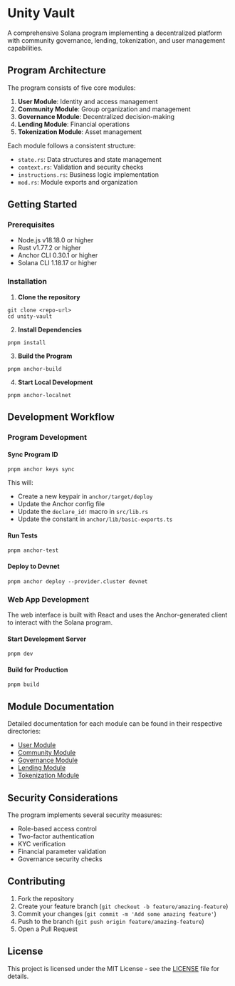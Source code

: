 # Unity Vault

A comprehensive Solana program implementing a decentralized platform with community governance, lending, tokenization, and user management capabilities.

## Program Architecture

The program consists of five core modules:

1. **User Module**: Identity and access management
2. **Community Module**: Group organization and management
3. **Governance Module**: Decentralized decision-making
4. **Lending Module**: Financial operations
5. **Tokenization Module**: Asset management

Each module follows a consistent structure:
- `state.rs`: Data structures and state management
- `context.rs`: Validation and security checks
- `instructions.rs`: Business logic implementation
- `mod.rs`: Module exports and organization

## Getting Started

### Prerequisites

- Node.js v18.18.0 or higher
- Rust v1.77.2 or higher
- Anchor CLI 0.30.1 or higher
- Solana CLI 1.18.17 or higher

### Installation

1. **Clone the repository**
```shell
git clone <repo-url>
cd unity-vault
```

2. **Install Dependencies**
```shell
pnpm install
```

3. **Build the Program**
```shell
pnpm anchor-build
```

4. **Start Local Development**
```shell
pnpm anchor-localnet
```

## Development Workflow

### Program Development

#### Sync Program ID
```shell
pnpm anchor keys sync
```
This will:
- Create a new keypair in `anchor/target/deploy`
- Update the Anchor config file
- Update the `declare_id!` macro in `src/lib.rs`
- Update the constant in `anchor/lib/basic-exports.ts`

#### Run Tests
```shell
pnpm anchor-test
```

#### Deploy to Devnet
```shell
pnpm anchor deploy --provider.cluster devnet
```

### Web App Development

The web interface is built with React and uses the Anchor-generated client to interact with the Solana program.

#### Start Development Server
```shell
pnpm dev
```

#### Build for Production
```shell
pnpm build
```

## Module Documentation

Detailed documentation for each module can be found in their respective directories:
- [User Module](./unityVault/src/user/README.md)
- [Community Module](./unityVault/src/community/README.md)
- [Governance Module](./unityVault/src/governance/README.md)
- [Lending Module](./unityVault/src/lending/README.md)
- [Tokenization Module](./unityVault/src/tokenization/README.md)

## Security Considerations

The program implements several security measures:
- Role-based access control
- Two-factor authentication
- KYC verification
- Financial parameter validation
- Governance security checks

## Contributing

1. Fork the repository
2. Create your feature branch (`git checkout -b feature/amazing-feature`)
3. Commit your changes (`git commit -m 'Add some amazing feature'`)
4. Push to the branch (`git push origin feature/amazing-feature`)
5. Open a Pull Request

## License

This project is licensed under the MIT License - see the [LICENSE](LICENSE) file for details.
